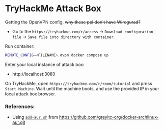 # TryHackMe Attack Box

Getting the OpenVPN config. ~~why these ppl don't have Wiregurad?~~
- Go to the `https://tryhackme.com/r/access` -> `Download configuration file` -> `Save file into directory with container`.


Run container:
```bash
REMOTE_CONFIG=<FILENAME>.ovpn docker compose up
```

Enter your local instance of attack box:
- http://localhost:3080


On TryHackMe, open `https://tryhackme.com/r/room/tutorial` and press `Start Machine`. Wait until the machine boots, and use the provided IP in your local attack box browser.


### References:
- Using [`add-aur.sh`](https://github.com/greyltc-org/docker-archlinux-aur/blob/66e30122533f6a1f0333c8b46661aca3c38eb330/add-aur.sh) from https://github.com/greyltc-org/docker-archlinux-aur.git

